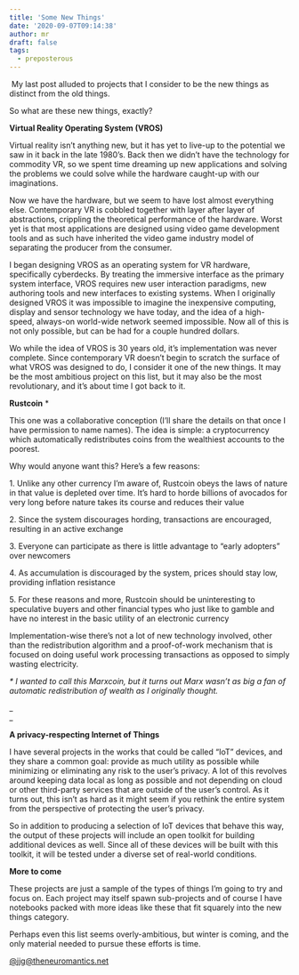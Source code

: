 ```yaml
---
title: 'Some New Things'
date: '2020-09-07T09:14:38'
author: mr
draft: false
tags:
  - preposterous
---
```

﻿  My last post alluded to projects that I consider to be the new things as
distinct from the old things.

  

So what are these new things, exactly?

  

**Virtual Reality Operating System (VROS)**

  

Virtual reality isn’t anything new, but it has yet to live-up to the potential
we saw in it back in the late 1980’s. Back then we didn’t have the technology
for commodity VR, so we spent time dreaming up new applications and solving
the problems we could solve while the hardware caught-up with our
imaginations.

  

Now we have the hardware, but we seem to have lost almost everything else.
Contemporary VR is cobbled together with layer after layer of abstractions,
crippling the theoretical performance of the hardware. Worst yet is that most
applications are designed using video game development tools and as such have
inherited the video game industry model of separating the producer from the
consumer.

  

I began designing VROS as an operating system for VR hardware, specifically
cyberdecks. By treating the immersive interface as the primary system
interface, VROS requires new user interaction paradigms, new authoring tools
and new interfaces to existing systems. When I originally designed VROS it was
impossible to imagine the inexpensive computing, display and sensor technology
we have today, and the idea of a high-speed, always-on world-wide network
seemed impossible. Now all of this is not only possible, but can be had for a
couple hundred dollars.

  

Wo while the idea of VROS is 30 years old, it’s implementation was never
complete. Since contemporary VR doesn’t begin to scratch the surface of what
VROS was designed to do, I consider it one of the new things. It may be the
most ambitious project on this list, but it may also be the most
revolutionary, and it’s about time I got back to it.

  

  

**Rustcoin** *

  

This one was a collaborative conception (I’ll share the details on that once I
have permission to name names). The idea is simple: a cryptocurrency which
automatically redistributes coins from the wealthiest accounts to the poorest.

  

Why would anyone want this? Here’s a few reasons:

  

1\. Unlike any other currency I’m aware of, Rustcoin obeys the laws of nature
in that value is depleted over time. It’s hard to horde billions of avocados
for very long before nature takes its course and reduces their value

2\. Since the system discourages hording, transactions are encouraged,
resulting in an active exchange

3\. Everyone can participate as there is little advantage to “early adopters”
over newcomers

4\. As accumulation is discouraged by the system, prices should stay low,
providing inflation resistance

5\. For these reasons and more, Rustcoin should be uninteresting to
speculative buyers and other financial types who just like to gamble and have
no interest in the basic utility of an electronic currency

  

Implementation-wise there’s not a lot of new technology involved, other than
the redistribution algorithm and a proof-of-work mechanism that is focused on
doing useful work processing transactions as opposed to simply wasting
electricity.

  

_* I wanted to call this Marxcoin, but it turns out Marx wasn’t as big a fan
of automatic redistribution of wealth as I originally thought._

_  
_

  

**A privacy-respecting Internet of Things**

  

I have several projects in the works that could be called “IoT” devices, and
they share a common goal: provide as much utility as possible while minimizing
or eliminating any risk to the user’s privacy. A lot of this revolves around
keeping data local as long as possible and not depending on cloud or other
third-party services that are outside of the user’s control. As it turns out,
this isn’t as hard as it might seem if you rethink the entire system from the
perspective of protecting the user’s privacy.

  

So in addition to producing a selection of IoT devices that behave this way,
the output of these projects will include an open toolkit for building
additional devices as well. Since all of these devices will be built with this
toolkit, it will be tested under a diverse set of real-world conditions.

  

  

**More to come**

  

These projects are just a sample of the types of things I’m going to try and
focus on. Each project may itself spawn sub-projects and of course I have
notebooks packed with more ideas like these that fit squarely into the new
things category.

  

Perhaps even this list seems overly-ambitious, but winter is coming, and the
only material needed to pursue these efforts is time.

  

  

[ @jjg@theneuromantics.net ](https://theneuromantics.net/web/accounts/1)

